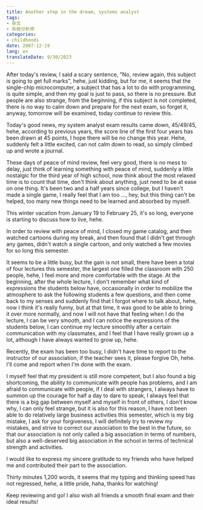 ```yaml
---
title: Another step in the dream, systems analyst
tags:
- 杂文
- 系统分析师
categories:
- childhoods
date: 2007-12-19
lang: en
translateDate: 9/30/2023
---
```


After today's review, I said a scary sentence, "No, review again, this subject is going to get full marks", hehe, just kidding, but for me, it seems that the single-chip microcomputer, a subject that has a lot to do with programming, is quite simple, and then my goal is just to pass, so there is no pressure. But people are also strange, from the beginning, if this subject is not completed, there is no way to calm down and prepare for the next exam, so forget it, anyway, tomorrow will be examined, today continue to review this.

Today's good news, my system analyst exam results came down, 45/49/45, hehe, according to previous years, the score line of the first four years has been drawn at 45 points, I hope there will be no change this year. Hehe, suddenly felt a little excited, can not calm down to read, so simply climbed up and wrote a journal.

These days of peace of mind review, feel very good, there is no mess to delay, just think of learning something with peace of mind, suddenly a little nostalgic for the third year of high school, now think about the most relaxed time is to count that time, don't think about anything, just need to be at ease on one thing. It's been two and a half years since college, but I haven't made a single game, I really feel that I am too ..., hey, but this thing can't be helped, too many new things need to be learned and absorbed by myself.

This winter vacation from January 19 to February 25, it's so long, everyone is starting to discuss how to live, hehe.

In order to review with peace of mind, I closed my game catalog, and then watched cartoons during my break, and then found that I didn't get through any games, didn't watch a single cartoon, and only watched a few movies for so long this semester.

It seems to be a little busy, but the gain is not small, there have been a total of four lectures this semester, the largest one filled the classroom with 250 people, hehe, I feel more and more comfortable with the stage. At the beginning, after the whole lecture, I don't remember what kind of expressions the students below have, occasionally in order to mobilize the atmosphere to ask the following students a few questions, and then come back to my senses and suddenly find that I forgot where to talk about, hehe, now I think it's really funny, but at that time, it was good to be able to bring it over more normally, and now I will not have that feeling when I do the lecture, I can be very smooth, and I can notice the expressions of the students below, I can continue my lecture smoothly after a certain communication with my classmates, and I feel that I have really grown up a lot, although I have always wanted to grow up, hehe.

Recently, the exam has been too busy, I didn't have time to report to the instructor of our association, if the teacher sees it, please forgive Oh, hehe. I'll come and report when I'm done with the exam.

I myself feel that my president is still more competent, but I also found a big shortcoming, the ability to communicate with people has problems, and I am afraid to communicate with people, if I deal with strangers, I always have to summon up the courage for half a day to dare to speak, I always feel that there is a big gap between myself and myself in front of others, I don't know why, I can only feel strange, but it is also for this reason, I have not been able to do relatively large business activities this semester, which is my big mistake, I ask for your forgiveness, I will definitely try to review my mistakes, and strive to correct our association to the best in the future, so that our association is not only called a big association in terms of numbers, but also a well-deserved big association in the school in terms of technical strength and activities.

I would like to express my sincere gratitude to my friends who have helped me and contributed their part to the association.

Thirty minutes 1,200 words, it seems that my typing and thinking speed has not regressed, hehe, a little pride, haha, thanks for watching!

Keep reviewing and go! I also wish all friends a smooth final exam and their ideal results!
